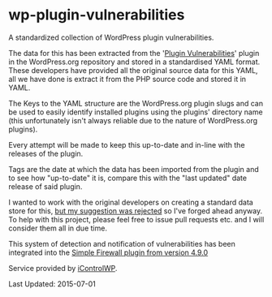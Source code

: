 # wp-plugin-vulnerabilities
A standardized collection of WordPress plugin vulnerabilities.

The data for this has been extracted from the '[Plugin Vulnerabilities](https://wordpress.org/plugins/plugin-vulnerabilities/)' plugin
in the WordPress.org repository and stored in a standardised YAML format. These developers have provided all the original source data for this YAML, all we have
done is extract it from the PHP source code and stored it in YAML.

The Keys to the YAML structure are the WordPress.org plugin slugs and can be used to easily identify installed plugins using the plugins' directory name 
(this unfortunately isn't always reliable due to the nature of WordPress.org plugins).

Every attempt will be made to keep this up-to-date and in-line with the releases of the plugin.

Tags are the date at which the data has been imported from the plugin and to see how "up-to-date" it is, compare this with the "last updated" date
release of said plugin.

I wanted to work with the original developers on creating a standard data store for this,
[but my suggestion was rejected](https://wordpress.org/support/topic/centralrized-data-options) so I've forged ahead anyway. To help with this
project, please feel free to issue pull requests etc. and I will consider them all in due time.

This system of detection and notification of vulnerabilities has been integrated into the [Simple Firewall plugin from version 4.9.0](https://www.icontrolwp.com/updates-blog/)

Service provided by [iControlWP](https://www.icontrolwp.com).

Last Updated: 2015-07-01